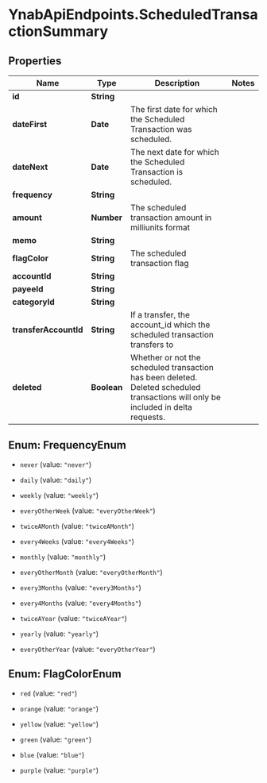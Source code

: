 # YnabApiEndpoints.ScheduledTransactionSummary

## Properties
Name | Type | Description | Notes
------------ | ------------- | ------------- | -------------
**id** | **String** |  | 
**dateFirst** | **Date** | The first date for which the Scheduled Transaction was scheduled. | 
**dateNext** | **Date** | The next date for which the Scheduled Transaction is scheduled. | 
**frequency** | **String** |  | 
**amount** | **Number** | The scheduled transaction amount in milliunits format | 
**memo** | **String** |  | 
**flagColor** | **String** | The scheduled transaction flag | 
**accountId** | **String** |  | 
**payeeId** | **String** |  | 
**categoryId** | **String** |  | 
**transferAccountId** | **String** | If a transfer, the account_id which the scheduled transaction transfers to | 
**deleted** | **Boolean** | Whether or not the scheduled transaction has been deleted.  Deleted scheduled transactions will only be included in delta requests. | 


<a name="FrequencyEnum"></a>
## Enum: FrequencyEnum


* `never` (value: `"never"`)

* `daily` (value: `"daily"`)

* `weekly` (value: `"weekly"`)

* `everyOtherWeek` (value: `"everyOtherWeek"`)

* `twiceAMonth` (value: `"twiceAMonth"`)

* `every4Weeks` (value: `"every4Weeks"`)

* `monthly` (value: `"monthly"`)

* `everyOtherMonth` (value: `"everyOtherMonth"`)

* `every3Months` (value: `"every3Months"`)

* `every4Months` (value: `"every4Months"`)

* `twiceAYear` (value: `"twiceAYear"`)

* `yearly` (value: `"yearly"`)

* `everyOtherYear` (value: `"everyOtherYear"`)




<a name="FlagColorEnum"></a>
## Enum: FlagColorEnum


* `red` (value: `"red"`)

* `orange` (value: `"orange"`)

* `yellow` (value: `"yellow"`)

* `green` (value: `"green"`)

* `blue` (value: `"blue"`)

* `purple` (value: `"purple"`)





